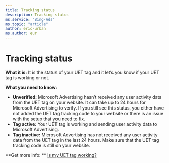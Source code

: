 ```yaml
---
title: Tracking status
description: Tracking status
ms.service: "Bing-Ads"
ms.topic: "article"
author: eric-urban
ms.author: eur
---
```


# Tracking status

**What it is:**  It is the status of your UET tag and it let’s you know if your UET tag is working or not.

**What you need to know:**

- **Unverified:**  Microsoft Advertising hasn’t received any user activity data from the UET tag on your website. It can take up to 24 hours for Microsoft Advertising to verify. If you still see this status, you either have not added the UET tag tracking code to your website or there is an issue with the setup that you need to fix.
- **Tag active:**  Your UET tag is working and sending user activity data to Microsoft Advertising.
- **Tag inactive:**  Microsoft Advertising has not received any user activity data from the UET tag in the last 24 hours. Make sure that the UET tag tracking code is still on your website.

**Get more info: ** [Is my UET tag working?](../hlp_BA_PROC_UETv2ViewTag.md)


